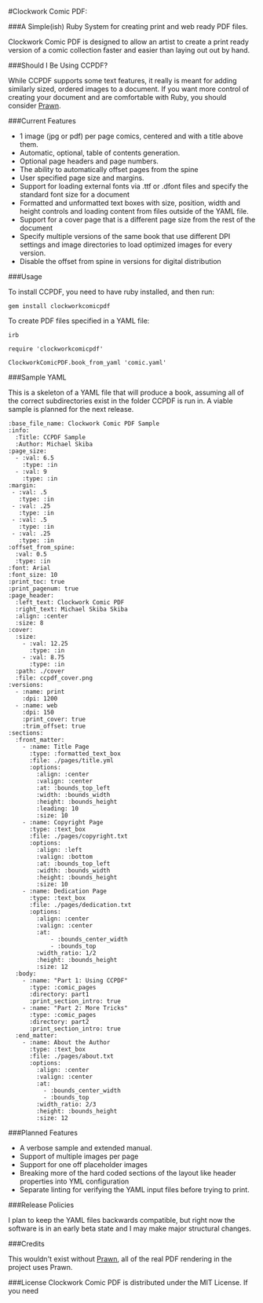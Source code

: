#Clockwork Comic PDF:

###A Simple(ish) Ruby System for creating print and web ready PDF files.

Clockwork Comic PDF is designed to allow an artist to create a print ready version of a comic collection faster and easier than laying out out by hand.  

###Should I Be Using CCPDF?

While CCPDF supports some text features, it really is meant for adding similarly sized, ordered images to a document. If you want more control of creating your document and are comfortable with Ruby, you should consider [Prawn](http://prawnpdf.org).

###Current Features

- 1 image (jpg or pdf) per page comics, centered and with a title above them.
- Automatic, optional, table of contents generation.
- Optional page headers and page numbers.
- The ability to automatically offset pages from the spine
- User specified page size and margins.
- Support for loading external fonts via .ttf or .dfont files and specify the standard font size for a document
- Formatted and unformatted text boxes with size, position, width and height controls and loading content from files outside of the YAML file.
- Support for a cover page that is a different page size from the rest of the document
- Specify multiple versions of the same book that use different DPI settings and image directories to load optimized images for every version.
- Disable the offset from spine in versions for digital distribution

###Usage

To install CCPDF, you need to have ruby installed, and then run:

    gem install clockworkcomicpdf

To create PDF files specified in a YAML file:

    irb
    
    require 'clockworkcomicpdf'

    ClockworkComicPDF.book_from_yaml 'comic.yaml'

###Sample YAML

This is a skeleton of a YAML file that will produce a book, assuming all of the correct subdirectories exist in the folder CCPDF is run in. A viable sample is planned for the next release. 

    :base_file_name: Clockwork Comic PDF Sample
    :info:
      :Title: CCPDF Sample
      :Author: Michael Skiba
    :page_size:
      - :val: 6.5
        :type: :in
      - :val: 9
        :type: :in
    :margin:
     - :val: .5
       :type: :in
     - :val: .25
       :type: :in
     - :val: .5
       :type: :in
     - :val: .25
       :type: :in
    :offset_from_spine:
      :val: 0.5
      :type: :in
    :font: Arial
    :font_size: 10
    :print_toc: true
    :print_pagenum: true
    :page_header:
      :left_text: Clockwork Comic PDF
      :right_text: Michael Skiba Skiba
      :align: :center
      :size: 8
    :cover:
      :size:
        - :val: 12.25
          :type: :in
        - :val: 8.75
          :type: :in
      :path: ./cover
      :file: ccpdf_cover.png
    :versions:
      - :name: print
        :dpi: 1200
      - :name: web
        :dpi: 150
        :print_cover: true
        :trim_offset: true
    :sections:
      :front_matter:
        - :name: Title Page
          :type: :formatted_text_box
          :file: ./pages/title.yml
          :options:
            :align: :center
            :valign: :center
            :at: :bounds_top_left
            :width: :bounds_width
            :height: :bounds_height
            :leading: 10
            :size: 10
        - :name: Copyright Page
          :type: :text_box
          :file: ./pages/copyright.txt
          :options:
            :align: :left
            :valign: :bottom
            :at: :bounds_top_left
            :width: :bounds_width
            :height: :bounds_height
            :size: 10
        - :name: Dedication Page
          :type: :text_box
          :file: ./pages/dedication.txt
          :options:
            :align: :center
            :valign: :center
            :at: 
                - :bounds_center_width
                - :bounds_top
            :width_ratio: 1/2
            :height: :bounds_height
            :size: 12
      :body:
        - :name: "Part 1: Using CCPDF"
          :type: :comic_pages
          :directory: part1
          :print_section_intro: true
        - :name: "Part 2: More Tricks"
          :type: :comic_pages
          :directory: part2
          :print_section_intro: true
      :end_matter:
        - :name: About the Author
          :type: :text_box
          :file: ./pages/about.txt
          :options:
            :align: :center
            :valign: :center
            :at:
              - :bounds_center_width
              - :bounds_top
            :width_ratio: 2/3
            :height: :bounds_height
            :size: 12

###Planned Features

- A verbose sample and extended manual.
- Support of multiple images per page
- Support for one off placeholder images
- Breaking more of the hard coded sections of the layout like header properties into YML configuration
- Separate linting for verifying the YAML input files before trying to print.

###Release Policies

I plan to keep the YAML files backwards compatible, but right now the software is in an early beta state and I may make major structural changes.

###Credits

This wouldn't exist without [Prawn](http://prawnpdf.org), all of the real PDF rendering in the project uses Prawn.

###License
Clockwork Comic PDF is distributed under the MIT License. If you need 